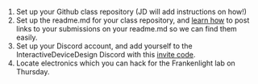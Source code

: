 1. Set up your Github class repository (JD will add instructions on how!)
2. Set up the readme.md for your class repository, and [learn how](https://guides.github.com/features/mastering-markdown/) to post links to your submissions on your readme.md so we can find them easily.
3. Set up your Discord account, and add yourself to the InteractiveDeviceDesign Discord with this [invite code](https://discord.gg/PFjZMNE).
4. Locate electronics which you can hack for the Frankenlight lab on Thursday. 